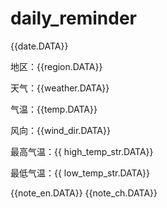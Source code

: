 # daily_reminder

{{date.DATA}} 

地区：{{region.DATA}} 

天气：{{weather.DATA}} 

气温：{{temp.DATA}} 

风向：{{wind_dir.DATA}} 

最高气温：{{ high_temp_str.DATA}}

最低气温：{{ low_temp_str.DATA}}

{{note_en.DATA}} 
{{note_ch.DATA}}

